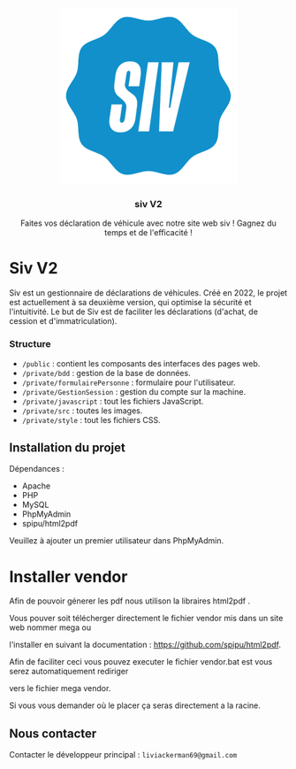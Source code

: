 <p align="center">
  <a href="https://github.com/Rayan-El-Manssouri/sivV2#readme">
    <img src="./private/src/logo2.png" alt="SivV2 logo" style="max-width: 100%;" >
  </a>
</p>

<h3 align="center">siv V2</h3>

<p align="center">
  Faites vos déclaration de véhicule avec notre site web siv ! Gagnez du temps et de l'efficacité !
</p>


# Siv V2

Siv est un gestionnaire de déclarations de véhicules. 
Créé en 2022, le projet est actuellement à sa deuxième version, qui optimise la sécurité et l'intuitivité. 
Le but de Siv est de faciliter les déclarations (d'achat, de cession et d'immatriculation).

### Structure

- ```/public``` : contient les composants des interfaces des pages web.
- ```/private/bdd``` : gestion de la base de données.
- ```/private/formulairePersonne``` : formulaire pour l'utilisateur.
- ```/private/GestionSession``` : gestion du compte sur la machine.
- ```/private/javascript``` : tout les fichiers JavaScript.
- ```/private/src``` : toutes les images.
- ```/private/style``` : tout les fichiers CSS.


## Installation du projet

Dépendances :
- Apache
- PHP
- MySQL
- PhpMyAdmin
- spipu/html2pdf

Veuillez à ajouter un premier utilisateur dans PhpMyAdmin.

# Installer vendor

Afin de pouvoir génerer les pdf nous utilison la libraires html2pdf . 

Vous pouver soit télécherger directement le fichier vendor mis dans un site web nommer mega ou

l'installer en suivant la documentation : https://github.com/spipu/html2pdf.

Afin de faciliter ceci vous pouvez executer le fichier vendor.bat est vous serez automatiquement rediriger 

vers le fichier mega vendor.

Si vous vous demander où le placer ça seras directement a la racine.


## Nous contacter

Contacter le développeur principal : ```liviackerman69@gmail.com```

